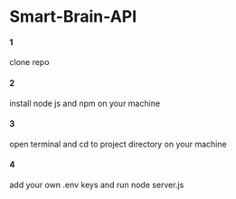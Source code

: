 # Smart-Brain-API

#### 1
  clone repo
#### 2
  install node js and npm on your machine 
#### 3
  open terminal and cd to project directory on your machine
#### 4
  add your own .env keys and run node server.js
